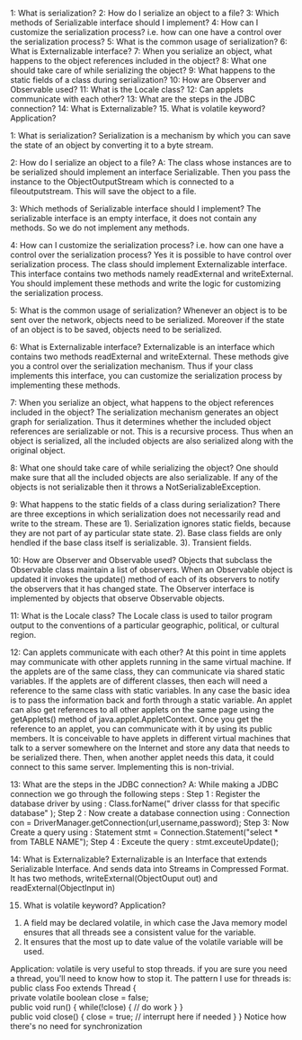1: What is serialization? 
2: How do I serialize an object to a file? 
3: Which methods of Serializable interface should I implement? 
4: How can I customize the serialization process? i.e. how can one have a control over the serialization process? 
5: What is the common usage of serialization? 
6: What is Externalizable interface? 
7: When you serialize an object, what happens to the object references included in the object? 
8: What one should take care of while serializing the object? 
9: What happens to the static fields of a class during serialization? 
10: How are Observer and Observable used? 
11: What is the Locale class? 
12: Can applets communicate with each other? 
13: What are the steps in the JDBC connection? 
14: What is Externalizable? 
15. What is volatile keyword? Application? 
 
1: What is serialization? 
Serialization is a mechanism by which you can save the state of an object by converting it to a byte stream. 
 
2: How do I serialize an object to a file? 
A: The class whose instances are to be serialized should implement an interface Serializable. Then you pass the instance to the ObjectOutputStream which is connected to a fileoutputstream. This will save the object to a file. 
 
3: Which methods of Serializable interface should I implement? 
The serializable interface is an empty interface, it does not contain any methods. So we do not implement any methods. 
 
4: How can I customize the serialization process? i.e. how can one have a control over the serialization process? 
Yes it is possible to have control over serialization process. The class should implement Externalizable interface. This interface contains two methods namely readExternal and writeExternal. You should implement these methods and write the logic for customizing the serialization process. 
 
5: What is the common usage of serialization? 
Whenever an object is to be sent over the network, objects need to be serialized. Moreover if the state of an object is to be saved, objects need to be serialized. 
 
6: What is Externalizable interface? 
Externalizable is an interface which contains two methods readExternal and writeExternal. These methods give you a control over the serialization mechanism. Thus if your class implements this interface, you can customize the serialization process by implementing these methods. 
 
7: When you serialize an object, what happens to the object references included in the object? 
The serialization mechanism generates an object graph for serialization. Thus it determines whether the included object references are serializable or not. This is a recursive process. Thus when an object is serialized, all the included objects are also serialized along with the original object. 
 
8: What one should take care of while serializing the object? 
One should make sure that all the included objects are also serializable. If any of the objects is not serializable then it throws a NotSerializableException. 
 
9: What happens to the static fields of a class during serialization? 
There are three exceptions in which serialization does not necessarily read and write to the stream. These are 
1). Serialization ignores static fields, because they are not part of ay particular state state. 
2). Base class fields are only hendled if the base class itself is serializable. 
3). Transient fields. 
 
10: How are Observer and Observable used? 
Objects that subclass the Observable class maintain a list of observers. When an Observable object is updated it invokes the update() method of each of its observers to notify the observers that it has changed state. The Observer interface is implemented by objects that observe Observable objects. 
 
11: What is the Locale class? 
The Locale class is used to tailor program output to the conventions of a particular geographic, political, or cultural region. 
 
12: Can applets communicate with each other? 
At this point in time applets may communicate with other applets running in the same virtual machine. If the applets are of the same class, they can communicate via shared static variables. If the applets are of different classes, then each will need a reference to the same class with static variables. In any case the basic idea is to pass the information back and forth through a static variable. An applet can also get references to all other applets on the same page using the getApplets() method of java.applet.AppletContext. Once you get the reference to an applet, you can communicate with it by using its public members. It is conceivable to have applets in different virtual machines that talk to a server somewhere on the Internet and store any data that needs to be serialized there. Then, when another applet needs this data, it could connect to this same server. Implementing this is non-trivial. 
 
13: What are the steps in the JDBC connection? 
A: While making a JDBC connection we go through the following steps : 
Step 1 : Register the database driver by using : 
Class.forName(\" driver classs for that specific database\" ); 
Step 2 : Now create a database connection using : 
Connection con = DriverManager.getConnection(url,username,password); 
Step 3: Now Create a query using : 
Statement stmt = Connection.Statement(\"select * from TABLE NAME\"); 
Step 4 : Exceute the query : 
stmt.exceuteUpdate(); 
 
14: What is Externalizable? 
Externalizable is an Interface that extends Serializable Interface. And sends data into Streams in Compressed Format. It has two methods, writeExternal(ObjectOuput out) and 
readExternal(ObjectInput in) 
 
15. What is volatile keyword? Application? 
1) A field may be declared volatile, in which case the Java memory model ensures that all threads see a consistent value for the variable. 
2) It ensures that the most up to date value of the volatile variable will be used.  
 
Application: volatile is very useful to stop threads. 
if you are sure you need a thread, you'll need to know how to stop it. The pattern I use for threads is: 
public class Foo extends Thread {  
private volatile boolean close = false;  
public void run() { while(!close) { // do work } }  
public void close() { close = true; // interrupt here if needed } } 
Notice how there's no need for synchronization 
 
